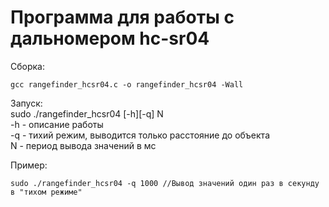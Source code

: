 # Программа для работы с дальномером hc-sr04

Сборка:  
```
gcc rangefinder_hcsr04.c -o rangefinder_hcsr04 -Wall  
```

Запуск:  
sudo ./rangefinder_hcsr04 [-h][-q] N  
-h - описание работы  
-q - тихий режим, выводится только расстояние до объекта  
N - период вывода значений в мс  

Пример:  
```
sudo ./rangefinder_hcsr04 -q 1000 //Вывод значений один раз в секунду в "тихом режиме"
```
